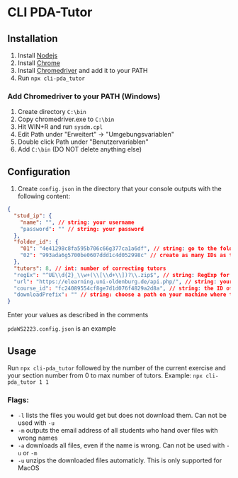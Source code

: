 # CLI PDA-Tutor

## Installation

1. Install [Nodejs](https://nodejs.org/en/download/)
1. Install [Chrome](https://www.google.de/google_chrome/download)
1. Install [Chromedriver](http://chromedriver.storage.googleapis.com/index.html) and add it to your PATH
1. Run `npx cli-pda_tutor`

### Add Chromedriver to your PATH (Windows)

1. Create directory `C:\bin`
1. Copy chromedriver.exe to `C:\bin`
1. Hit WIN+R and run `sysdm.cpl`
1. Edit Path under "Erweitert" -> "Umgebungsvariablen"
1. Double click Path under "Benutzervariablen"
1. Add `C:\bin` (DO NOT delete anything else)

## Configuration
1. Create `config.json` in the directory that your console outputs with the following content:
```json
{
  "stud_ip": {
    "name": "", // string: your username
    "password": "" // string: your password
  },
  "folder_id": {
    "01": "4e41298c8fa595b706c66g377ca1a6df", // string: go to the folder where your students upload the first assignment in your browser and copy the ID from the URL
    "02": "993ada6g5700be0607ddd1c4d052998c" // create as many IDs as there are assignments in the semester
  },
  "tutors": 8, // int: number of correcting tutors
  "regEx": "^UE\\d{2}_\\w+(\\[\\d+\\])?\\.zip$", // string: RegExp for the file name
  "url": "https://elearning.uni-oldenburg.de/api.php/", // string: your Stud.IP domain
  "course_id": "fc24089554cf8ge7d1d076f4829a2d8a", // string: the ID of your course can also be found in the URL behind cid=
  "downloadPrefix": "" // string: choose a path on your machine where the files should be downloaded to
}
```
Enter your values as described in the comments

`pdaWS2223.config.json` is an example

## Usage

Run `npx cli-pda_tutor` followed by the number of the current exercise and your section number from 0 to max number of tutors. Example: `npx cli-pda_tutor 1 1`

### Flags:
* `-l` lists the files you would get but does not download them. Can not be used with `-u`
* `-m` outputs the email address of all students who hand over files with wrong names
* `-a` downloads all files, even if the name is wrong. Can not be used with `-u` or `-m`
* `-u` unzips the downloaded files automaticly. This is only supported for MacOS

